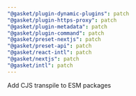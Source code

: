```yaml
---
"@gasket/plugin-dynamic-plugins": patch
"@gasket/plugin-https-proxy": patch
"@gasket/plugin-metadata": patch
"@gasket/plugin-command": patch
"@gasket/preset-nextjs": patch
"@gasket/preset-api": patch
"@gasket/react-intl": patch
"@gasket/nextjs": patch
"@gasket/intl": patch
---
```


Add CJS transpile to ESM packages
